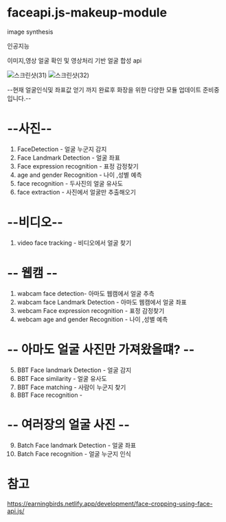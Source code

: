 # faceapi.js-makeup-module
 image synthesis

인공지능 

이미지,영상 얼굴 확인 및
영상처리 기반 얼굴 합성 api



![스크린샷(31)](https://user-images.githubusercontent.com/49832278/129476965-a73b2c9d-e823-491d-ba69-c1edd9c455e9.png)
![스크린샷(32)](https://user-images.githubusercontent.com/49832278/129476967-186740de-e689-4249-93e1-cf5fdf03c445.png)

--현재 얼굴인식및 좌표값 얻기 까지 완료후 화장을 위한 다양한 모듈 업데이트 준비중입니다.--


# --사진--
1. FaceDetection - 얼굴 누군지 감지
2. Face Landmark Detection - 얼굴 좌표
3. Face expression recognition - 표정 감정찾기
4. age and gender Recognition - 나이 ,성별 예측
5. face recognition - 두사진의 얼굴 유사도
6. face extraction - 사진에서 얼굴만 추출해오기

# --비디오--
1. video face tracking - 비디오에서 얼굴 찾기


# -- 웹캠 --
1. wabcam face detection- 아마도 웹캠에서 얼굴 추측
2. wabcam face Landmark Detection - 아마도 웹캠에서 얼굴 좌표
3. webcam Face expression recognition - 표정 감정찾기
4. webcam age and gender Recognition - 나이 ,성별 예측

# -- 아마도 얼굴 사진만 가져왔을떄? -- 
5. BBT Face landmark Detection - 얼굴 감지
6. BBT Face similarity - 얼굴 유사도 
7. BBT Face matching -  사람이 누군지 찾기
8. BBT Face recognition - 

# -- 여러장의 얼굴 사진  --
9. Batch Face landmark Detection -  얼굴 좌표
10. Batch Face recognition - 얼굴 누군지 인식


# 참고
https://earningbirds.netlify.app/development/face-cropping-using-face-api.js/

